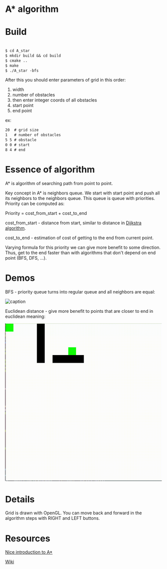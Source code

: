 # A* algorithm

# Build

```

$ cd A_star
$ mkdir build && cd build
$ cmake ..
$ make
$ ./A_star -bfs

```

After this you should enter parameters of grid in this order:

1. width
2. number of obstacles
3. then enter integer coords of all obstacles
4. start point
5. end point

ex:

```
20  # grid size
1   # number of obstacles
5 5 # obstacle
0 0 # start
8 4 # end

```

# Essence of algorithm

A* is algorithm of searching path from point to point.

Key concept in A* is neighbors queue. We start with start point and push all its neighbors to the neighbors queue. This queue is queue with priorities. Priority can be computed as:

Priority = cost_from_start + cost_to_end

cost_from_start - distance from start, similar to distance in [Dijkstra algorithm](https://en.wikipedia.org/wiki/Dijkstra%27s_algorithm).

cost_to_end - estimation of cost of getting to the end from current point.

Varying formula for this priority we can give more benefit to some direction. Thus, get to the end faster than with algorithms that don't depend on end point (BFS, DFS, ...).

# Demos


BFS - priority queue turns into regular queue and all neighbors are equal:

![caption](Pictures/DemoBFS.gif)

Euclidean distance - give more benefit to points that are closer to end in euclidean meaning:


![caption](Pictures/DemoEuc.gif)

# Details

Grid is drawn with OpenGL.
You can move back and forward in the algorithm steps with RIGHT and LEFT buttons.

# Resources

[Nice introduction to A*](https://www.redblobgames.com/pathfinding/a-star/introduction.html)

[Wiki](https://en.wikipedia.org/wiki/A*_search_algorithm#)
